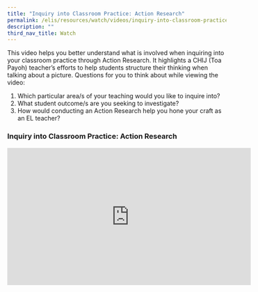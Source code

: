 ```yaml
---
title: "Inquiry into Classroom Practice: Action Research"
permalink: /elis/resources/watch/videos/inquiry-into-classroom-practice-action-research/
description: ""
third_nav_title: Watch
---
```

This video helps you better understand what is involved when inquiring into your classroom practice through Action Research. It highlights a CHIJ (Toa Payoh) teacher’s efforts to help students structure their thinking when talking about a picture. Questions for you to think about while viewing the video:

1.  Which particular area/s of your teaching would you like to inquire into?
2.  What student outcome/s are you seeking to investigate?
3.  How would conducting an Action Research help you hone your craft as an EL teacher?

### Inquiry into Classroom Practice: Action Research

<iframe width="560" height="315" src="https://www.youtube.com/embed/13UAu5p7mfo" title="YouTube video player" frameborder="0" allow="accelerometer; autoplay; clipboard-write; encrypted-media; gyroscope; picture-in-picture" allowfullscreen></iframe>


